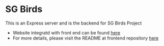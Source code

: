 # SG Birds

This is an Express server and is the backend for SG Birds Project
- Website integratd with front end can be found [here](https://sgbirds.netlify.app/)
- For more details, please visit the README at frontend repository [here](https://github.com/samuelpng/tgc-project-2-react)
